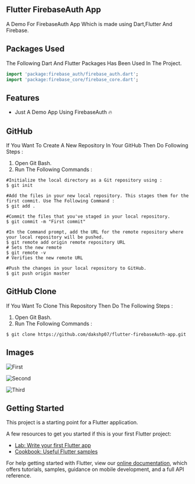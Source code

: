 ## Flutter FirebaseAuth App

A Demo For FirebaseAuth App Which is made using Dart,Flutter And Firebase.

## Packages Used 

The Following Dart And Flutter Packages Has Been Used In The Project.
```dart
import 'package:firebase_auth/firebase_auth.dart';
import 'package:firebase_core/firebase_core.dart';
```

## Features

- Just A Demo App Using FirebaseAuth 🔥

## GitHub 

If You Want To Create A New Repository In Your GitHub Then Do Following Steps :
1) Open Git Bash.
2) Run The Following Commands :
```git
#Initialize the local directory as a Git repository using :
$ git init

#Add the files in your new local repository. This stages them for the first commit. Use The Following Command :
$ git add .

#Commit the files that you've staged in your local repository.
$ git commit -m "First commit"

#In the Command prompt, add the URL for the remote repository where your local repository will be pushed.
$ git remote add origin remote repository URL
# Sets the new remote
$ git remote -v
# Verifies the new remote URL

#Push the changes in your local repository to GitHub.
$ git push origin master
```

## GitHub  Clone

If You Want To Clone This Repository Then Do The Following Steps :
1) Open Git Bash.
2) Run The Following Commands :
```git
$ git clone https://github.com/dakshp07/flutter-firebaseAuth-app.git
```

## Images

![First](images/Screenshot_1599837259.png)

![Second](images/Screenshot_1599837288.png)

![Third](images/Screenshot_1599837296.png)

## Getting Started

This project is a starting point for a Flutter application.

A few resources to get you started if this is your first Flutter project:

- [Lab: Write your first Flutter app](https://flutter.dev/docs/get-started/codelab)
- [Cookbook: Useful Flutter samples](https://flutter.dev/docs/cookbook)

For help getting started with Flutter, view our
[online documentation](https://flutter.dev/docs), which offers tutorials,
samples, guidance on mobile development, and a full API reference.
